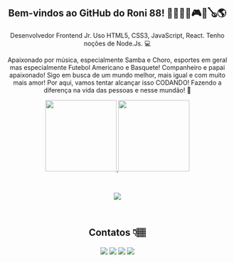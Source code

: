 ## <p align="center">Bem-vindos ao GitHub do Roni 88! 💙✨🏈🏀🎮🎵🪕🌎

<p align="center">Desenvolvedor Frontend Jr. Uso HTML5, CSS3, JavaScript, React. Tenho noções de Node.Js. 💻

<p align="center">Apaixonado por música, especialmente Samba e Choro, esportes em geral mas especialmente Futebol Americano e Basquete! Companheiro e papai apaixonado! Sigo em busca de um mundo melhor, mais igual e com muito mais amor! Por aqui, vamos tentar alcançar isso CODANDO! Fazendo a diferença na vida das pessoas e nesse mundão! 💙
 
 <div>
  <p align="center">
  <a href="https://github.com/roni-88">
  <img height="160em" src="https://github-readme-stats.vercel.app/api?username=roni-88&show_icons=true&theme=algolia&include_all_commits=true&count_private=true"/>
  <img height="160em" src="https://github-readme-stats.vercel.app/api/top-langs/?username=roni-88&layout=compact&langs_count=6&theme=algolia"/>
</div>
<div style="display: inline_block"><br>
 <p align="center">
  <a href="https://skillicons.dev">
    <img src="https://skillicons.dev/icons?i=react,nodejs,js,css,html,vscode,git,figma" />
  </a>
</p>  
</div>
 
 <br>
 
  ## <p align="center">Contatos 👇🏽
 
<div>
 <p align="center">
  <a href="https://www.linkedin.com/in/roni-rodrigues-222366b0" target="_blank"><img src="https://img.shields.io/badge/-LinkedIn-%230077B5?style=for-the-badge&logo=linkedin&logoColor=white" target="_blank"></a>
  <a href="https://www.youtube.com/user/Roni88" target="_blank"><img src="https://img.shields.io/badge/YouTube-FF0000?style=for-the-badge&logo=youtube&logoColor=white" target="_blank"></a>
  <a href = "mailto:rroonnii88@gmail.com"><img src="https://img.shields.io/badge/-Gmail-%23333?style=for-the-badge&logo=gmail&logoColor=white" target="_blank"></a>
  <a href="https://www.instagram.com/ronix88x" target="_blank"><img src="https://img.shields.io/badge/-Instagram-%23E4405F?style=for-the-badge&logo=instagram&logoColor=white" target="_blank"></a>

</div>
